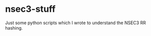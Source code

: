 nsec3-stuff
===========

Just some python scripts which I wrote to understand the NSEC3 RR hashing.
